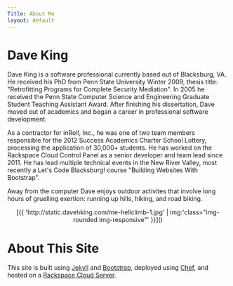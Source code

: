 ```yaml
---
Title: About Me
layout: default
---
```


# Dave King

Dave King is a software professional currently based out of Blacksburg, VA.  He received his PhD from Penn State University Winter 2009, thesis title: "Retrofitting Programs for Complete Security Mediation".  In 2005 he received the Penn State Computer Science and Engineering Graduate Student Teaching Assistant Award.  After finishing his dissertation, Dave moved out of academics and began a career in professional software development.

As a contractor for inRoll, Inc., he was one of two team members responsible for the 2012 Success Academics Charter School Lottery, processing the application of 30,000+ students.  He has worked on the Rackspace Cloud Control Panel as a senior developer and team lead since 2011.  He has lead multiple technical events in the New River Valley, most recently a Let's Code Blacksburg! course "Building Websites With Bootstrap".

Away from the computer Dave enjoys outdoor activites that involve long hours of gruelling exertion: running up hills, hiking, and road biking.

<center>
[{{ 'http://static.davehking.com/me-hellclimb-1.jpg' | img:'class="img-rounded img-responsive"' }}]()
</center>

# About This Site

This site is built using [Jekyll](https://github.com/mojombo/jekyll) and [Bootstrap](http://getbootstrap.com/), deployed using [Chef](http://www.opscode.com/chef/), and hosted on a [Rackspace Cloud Server](http://www.rackspace.com/cloud/).
